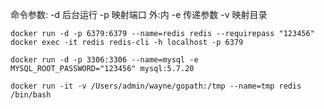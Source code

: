 命令参数: 
-d 后台运行 -p 映射端口 外:内 -e 传递参数 -v 映射目录
```shell script
docker run -d -p 6379:6379 --name=redis redis --requirepass "123456"
docker exec -it redis redis-cli -h localhost -p 6379

docker run -d -p 3306:3306 --name=mysql -e MYSQL_ROOT_PASSWORD="123456" mysql:5.7.20

docker run -it -v /Users/admin/wayne/gopath:/tmp --name=tmp redis /bin/bash
```